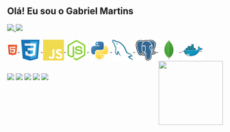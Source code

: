 
## Olá! Eu sou o Gabriel Martins
<div>
  <a href="https://github.com/GabrielMartinsz">
  <img height="130em" src="https://github-readme-stats.vercel.app/api?username=GabrielMartinsz&show_icons=true&theme=tokyonight&include_all_commits=true&count_private=true"/>
  <img height="130em" src="https://github-readme-stats.vercel.app/api/top-langs/?username=GabrielMartinsz&layout=compact&langs_count=7&theme=tokyonight"/>
</div>
<div style="display: inline_block"><br>
  <img align="center" alt="gm-html" height="25" width="25" src="https://raw.githubusercontent.com/devicons/devicon/master/icons/html5/html5-original.svg">
  <img align="center" alt="gm-css" height="50" width="50" src="https://raw.githubusercontent.com/devicons/devicon/master/icons/css3/css3-original.svg">
  <img align="center" alt="gm-js" height="50" width="50" src="https://raw.githubusercontent.com/devicons/devicon/master/icons/javascript/javascript-plain.svg">
  <img align="center" alt="gm-nodejs" height="50" width="50" src="https://raw.githubusercontent.com/devicons/devicon/master/icons/nodejs/nodejs-original.svg">
  <img align="center" alt="gm-python" height="50" width="50" src="https://raw.githubusercontent.com/devicons/devicon/master/icons/python/python-original.svg">
  <img align="center" alt="gm-mysql" height="50" width="50" src="https://raw.githubusercontent.com/devicons/devicon/master/icons/mysql/mysql-original.svg">
  <img align="center" alt="gm-postgresql" height="50" width="50" src="https://raw.githubusercontent.com/devicons/devicon/master/icons/postgresql/postgresql-original.svg">
  <img align="center" alt="gm-mongodb" height="50" width="50" src="https://raw.githubusercontent.com/devicons/devicon/master/icons/mongodb/mongodb-original.svg">
  <img align="center" alt="gm-docker" height="50" width="50" src="https://raw.githubusercontent.com/devicons/devicon/master/icons/docker/docker-original.svg">
  <img align="right" height="150" width="150" src="https://i.picasion.com/pic91/aea6625f73053f880b4ae0fcc69470f2.gif" width="300" height="300" border="0" /></a><br /><a href="https://picasion.com/"</a>
</div>
  
  ##
  
<div> 
  <a href = "mailto:martinsga999@gmail.com"><img src="https://img.shields.io/badge/Gmail-D14836?style=for-the-badge&logo=gmail&logoColor=white" target="_blank"></a>
  <a href="https://www.linkedin.com/in/gabriel-martins999" target="_blank"><img src="https://img.shields.io/badge/-LinkedIn-%230077B5?style=for-the-badge&logo=linkedin&logoColor=white" target="_blank"></a> 
  <a href="https://instagram.com/gaamartinsz" target="_blank"><img src="https://img.shields.io/badge/-Instagram-%23E4405F?style=for-the-badge&logo=instagram&logoColor=white" target="_blank"></a>
  <a href = "https://twitter.com/gaamartinsz"><img src="https://img.shields.io/badge/Twitter-1DA1F2?style=for-the-badge&logo=twitter&logoColor=white" target="_blank"></a>
  <a href = "http://portfoliogm.com/"><img src="https://img.shields.io/website-up-down-green-red/http/monip.org.svg" target="_blank"></a>
</div> 
